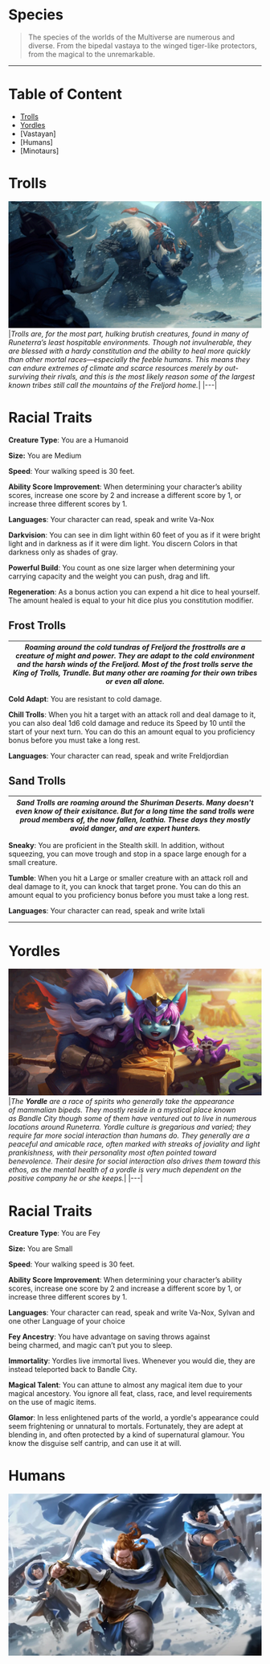 # Species
> The species of the worlds of the Multiverse are numerous and diverse. From the bipedal vastaya to the winged tiger-like protectors, from the magical to the unremarkable.
---
# Table of Content
- [Trolls](https://github.com/Sebastianhju/Runeterra-5e/blob/main/Species.md#trolls)
- [Yordles](https://github.com/Sebastianhju/Runeterra-5e/blob/main/Species.md#yordles)
- [Vastayan]
- [Humans]
- [Minotaurs]
  
# Trolls

![](https://github.com/Sebastianhju/Runeterra-5e/blob/main/img-race/Troll.png)
|*Trolls are, for the most part, hulking brutish creatures, found in many of Runeterra’s least hospitable environments. Though not invulnerable, they are blessed with a hardy constitution and the ability to heal more quickly than other mortal races—especially the feeble humans. This means they can endure extremes of climate and scarce resources merely by out-surviving their rivals, and this is the most likely reason some of the largest known tribes still call the mountains of the Freljord home.*|
|---|

# Racial Traits
**Creature Type**: You are a Humanoid

**Size:** You are Medium

**Speed**: Your walking speed is 30 feet. 

**Ability Score Improvement**: When determining your character’s ability scores, increase one score by 2 and increase a different score by 1, or increase three different scores by 1.

**Languages**: Your character can read, speak and write Va-Nox

**Darkvision**: You can see in dim light within 60 feet of you as if it were bright light and in darkness as if it were dim light. You discern Colors in that darkness only as shades of gray. 

**Powerful Build**: You count as one size larger when determining your carrying capacity and the weight you can push, drag and lift. 

**Regeneration**: As a bonus action you can expend a hit dice to heal yourself. The amount healed is equal to your hit dice plus you constitution modifier.  

## Frost Trolls

|*Roaming around the cold tundras of Freljord the frosttrolls are a creature of might and power. They are adapt to the cold environment and the harsh winds of the Freljord. Most of the frost trolls serve the King of Trolls, Trundle. But many other are roaming for their own tribes or even all alone.*|
|---|

**Cold Adapt**: You are resistant to cold damage. 

**Chill Trolls**: When you hit a target with an attack roll and deal damage to it, you can also deal 1d6 cold damage and reduce its Speed by 10 until the start of your next turn. You can do this an amount equal to you proficiency bonus before you must take a long rest. 

**Languages**: Your character can read, speak and write Freldjordian

## Sand Trolls

|*Sand Trolls are roaming around the Shuriman Deserts. Many doesn't even know of their exisitance. But for a long time the sand trolls were proud members of, the now fallen, Icathia. These days they mostly avoid danger, and are expert hunters.*|
|---|

**Sneaky**: You are proficient in the Stealth skill. In addition, without squeezing, you can move trough and stop in a space large enough for a small creature. 

**Tumble**: When you hit a Large or smaller creature with an attack roll and deal damage to it, you can knock that target prone. You can do this an amount equal to you proficiency bonus before you must take a long rest.  

**Languages**: Your character can read, speak and write Ixtali

---

# Yordles

![](https://github.com/Sebastianhju/Runeterra-5e/blob/main/img-race/Yordles.Png)
|*The **Yordle** are a race of spirits who generally take the appearance of mammalian bipeds. They mostly reside in a mystical place known as Bandle City though some of them have ventured out to live in numerous locations around Runeterra. Yordle culture is gregarious and varied; they require far more social interaction than humans do. They generally are a peaceful and amicable race, often marked with streaks of joviality and light prankishness, with their personality most often pointed toward benevolence. Their desire for social interaction also drives them toward this ethos, as the mental health of a yordle is very much dependent on the positive company he or she keeps.*|
|---|
# Racial Traits
**Creature Type**: You are Fey

**Size:** You are Small

**Speed**: Your walking speed is 30 feet. 

**Ability Score Improvement**: When determining your character’s ability scores, increase one score by 2 and increase a different score by 1, or increase three different scores by 1.

**Languages**: Your character can read, speak and write Va-Nox, Sylvan and one other Language of your choice

**Fey Ancestry**: You have advantage on saving throws against being charmed, and magic can’t put you to sleep.

**Immortality**: Yordles live immortal lives. Whenever you would die, they are instead teleported back to Bandle City. 

**Magical Talent**: You can attune to almost any magical item due to your magical ancestory. You ignore all feat, class, race, and level requirements on the use of magic items.

**Glamor**: In less enlightened parts of the world, a yordle's appearance could seem frightening or unnatural to mortals. Fortunately, they are adept at blending in, and often protected by a kind of supernatural glamour. You know the disguise self cantrip, and can use it at will. 

# Humans

![](https://github.com/Sebastianhju/Runeterra-5e/blob/main/img-race/Human.png)
